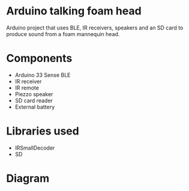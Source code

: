 # Arduino talking foam head
Arduino project that uses BLE, IR receivers, speakers and an SD card to produce sound from a foam mannequin head.

# Components

- Arduino 33 Sense BLE
- IR receiver
- IR remote
- Piezzo speaker
- SD card reader
- External battery

# Libraries used

- IRSmallDecoder
- SD

# Diagram

